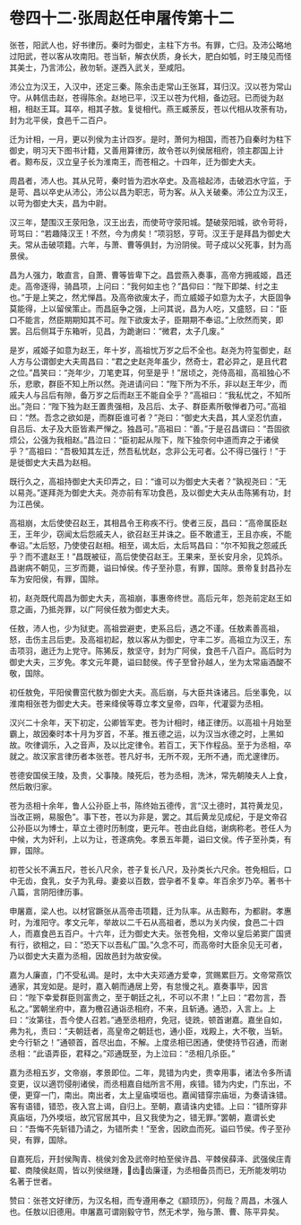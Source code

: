# 卷四十二·张周赵任申屠传第十二

张苍，阳武人也，好书律历。秦时为御史，主柱下方书。有罪，亡归。及沛公略地过阳武，苍以客从攻南阳。苍当斩，解衣伏质，身长大，肥白如瓠，时王陵见而怪其美士，乃言沛公，赦勿斩。遂西入武关，至咸阳。

沛公立为汉王，入汉中，还定三秦。陈余击走常山王张耳，耳归汉。汉以苍为常山守。从韩信击赵，苍得陈余。赵地已平，汉王以苍为代相，备边冠。已而徙为赵相，相赵王耳。耳卒，相其子敖。复徙相代。燕王臧荼反，苍以代相从攻荼有功，封为北平侯，食邑千二百户。

迁为计相，一月，更以列侯为主计四岁。是时，萧何为相国，而苍乃自秦时为柱下御史，明习天下图书计籍，又善用算律历，故令苍以列侯居相府，领主郡国上计者。黥布反，汉立皇子长为淮南王，而苍相之。十四年，迁为御史大夫。

周昌者，沛人也。其从兄苛，秦时皆为泗水卒史。及高祖起沛，击破泗水守监，于是苛、昌以卒史从沛公，沛公以昌为职志，苛为客。从入关破秦。沛公立为汉王，以苛为御史大夫，昌为中尉。

汉三年，楚围汉王荥阳急，汉王出去，而使苛守荥阳城。楚破荥阳城，欲令苛将，苛骂曰：“若趣降汉王！不然，今为虏矣！”项羽怒，亨苛。汉王于是拜昌为御史大夫。常从击破项籍。六年，与萧、曹等俱封，为汾阴侯。苛子成以父死事，封为高景侯。

昌为人强力，敢直言，自萧、曹等皆卑下之。昌尝燕入奏事，高帝方拥戚姬，昌还走。高帝逐得，骑昌项，上问曰：“我何如主也？”昌仰曰：“陛下即桀、纣之主也。”于是上笑之，然尤惮昌。及高帝欲废太子，而立威姬子如意为太子，大臣固争莫能得，上以留侯策止。而昌庭争之强，上问其说，昌为人吃，又盛怒，曰：“臣口不能言，然臣期期知其不可。陛下欲废太子，臣期期不奉诏。”上欣然而笑，即罢。吕后侧耳于东箱听，见昌，为跪谢曰：“微君，太子几废。”

是岁，戚姬子如意为赵王，年十岁，高祖忧万岁之后不全也。赵尧为符玺御史，赵人方与公谓御史大夫周昌曰：“君之史赵尧年虽少，然奇士，君必异之，是且代君之位。”昌笑曰：“尧年少，刀笔吏耳，何至是乎！”居顷之，尧侍高祖，高祖独心不乐，悲歌，群臣不知上所以然。尧进请问曰：“陛下所为不乐，非以赵王年少，而戚夫人与吕后有隙，备万岁之后而赵王不能自全乎？”高祖曰：“我私忧之，不知所出。”尧曰：“陛下独为赵王置贵强相，及吕后、太子、群臣素所敬惮者乃可。”高祖曰：“然。吾念之欲如是，而群臣谁可者？”尧曰：“御史大夫昌，其人坚忍伉直，自吕后、太子及大臣皆素严惮之。独昌可。”高祖曰：“善。”于是召昌谓曰：“吾固欲烦公，公强为我相赵。”昌泣曰：“臣初起从陛下，陛下独奈何中道而弃之于诸侯乎？”高祖曰：“吾极知其左迁，然吾私忧赵，念非公无可者。公不得已强行！”于是徙御史大夫昌为赵相。

既行久之，高祖持御史大夫印弄之，曰：“谁可以为御史大夫者？”孰视尧曰：“无以易尧。”遂拜尧为御史大夫。尧亦前有军功食邑，及以御史大夫从击陈狶有功，封为江邑侯。

高祖崩，太后使使召赵王，其相昌令王称疾不行。使者三反，昌曰：“高帝属臣赵王，王年少，窃闻太后怨戚夫人，欲召赵王并诛之。臣不敢遣王，王且亦疾，不能奉诏。”太后怒，乃使使召赵相。相至，谒太后，太后骂昌曰：“尔不知我之怨戚氏乎？而不遣赵王！”昌既被征，高后使使召赵王。王果来，至长安月余，见鸩杀。昌谢病不朝见，三岁而薨，谥曰悼侯。传子至孙意，有罪，国除。景帝复封昌孙左车为安阳侯，有罪，国除。

初，赵尧既代周昌为御史大夫，高祖崩，事惠帝终世。高后元年，怨尧前定赵王如意之画，乃抵尧罪，以广阿侯任敖为御史大夫。

任敖，沛人也，少为狱吏。高祖尝避吏，吏系吕后，遇之不谨。任敖素善高祖，怒，击伤主吕后吏。及高祖初起，敖以客从为御史，守丰二岁。高祖立为汉王，东击项羽，遨迁为上党守。陈狶反，敖坚守，封为广阿侯，食邑千八百户。高后时为御史大夫，三岁免。孝文元年薨，谥曰懿侯。传子至曾孙越人，坐为太常庙酒酸不敬，国除。

初任敖免，平阳侯曹窋代敖为御史大夫。高后崩，与大臣共诛诸吕。后坐事免，以淮南相张苍为御史大夫。苍来绛侯等尊立孝文皇帝，四年，代灌婴为丞相。

汉兴二十余年，天下初定，公卿皆军吏。苍为计相时，绪正律历。以高祖十月始至霸上，故因秦时本十月为岁首，不革。推五德之运，以为汉当水德之时，上黑如故。吹律调乐，入之音声，及以比定律令。若百工，天下作程品。至于为丞相，卒就之。故汉家言律历者本张苍。苍凡好书，无所不观，无所不通，而尤邃律历。

苍德安国侯王陵，及贵，父事陵。陵死后，苍为丞相，洗沐，常先朝陵夫人上食，然后敢归家。

苍为丞相十余年，鲁人公孙臣上书，陈终始五德传，言“汉土德时，其符黄龙见，当改正朔，易服色”。事下苍，苍以为非是，罢之。其后黄龙见成纪，于是文帝召公孙臣以为博士，草立土德时历制度，更元年。苍由此自绌，谢病称老。苍任人为中候，大为奸利，上以为让，苍遂病免。孝景五年薨，谥曰文侯。传子至孙类，有罪，国除。

初苍父长不满五尺，苍长八尺余，苍子复长八尺，及孙类长六尺余。苍免相后，口中无齿，食乳，女子为乳母。妻妾以百数，尝孕者不复幸。年百余岁乃卒。著书十八篇，言阴阳律历事。

申屠嘉，梁人也。以材官蹶张从高帝击项籍，迁为队率。从击黥布，为都尉。孝惠时，为淮阳守。孝文元年，举故以二千石从高祖者，悉以为关内侯，食邑二十四人，而嘉食邑五百户。十六年，迁为御史大夫。张苍免相，文帝以皇后弟窦广国贤有行，欲相之，曰：“恐天下以吾私广国。”久念不可，而高帝时大臣余见无可者，乃以御史大夫嘉为丞相，因故邑封为故安侯。

嘉为人廉直，门不受私谒。是时，太中大夫邓通方爱幸，赏赐累巨万。文帝常燕饮通家，其宠如是。是时，嘉入朝而通居上旁，有怠慢之礼。嘉奏事毕，因言曰：“陛下幸爱群臣则富贵之，至于朝廷之礼，不可以不肃！”上曰：“君勿言，吾私之。”罢朝坐府中，嘉为檄召通诣丞相府，不来，且斩通。通恐，入言上。上曰：“汝第往，吾今使人召若。”通至丞相府，免冠，徒跣，顿首谢嘉。嘉坐自如，弗为礼，责曰：“夫朝廷者，高皇帝之朝廷也，通小臣，戏殿上，大不敬，当斩。史今行斩之！”通顿首，首尽出血，不解。上度丞相已困通，使使持节召通，而谢丞相：“此语弄臣，君释之。”邓通既至，为上泣曰：“丞相几杀臣。”

嘉为丞相五岁，文帝崩，孝景即位。二年，晁错为内史，贵幸用事，诸法令多所请变更，议以適罚侵削诸侯，而丞相嘉自绌所言不用，疾错。错为内史，门东出，不便，更穿一门，南出。南出者，太上皇庙堧垣也。嘉闻错穿宗庙垣，为奏请诛错。客有语错，错恐，夜入宫上谒，自归上。至朝，嘉请诛内史错。上曰：“错所穿非真庙垣，乃外堧垣，故冗官居其中，且又我使为之，错无罪。”罢朝，嘉谓长史曰：“吾悔不先斩错乃请之，为错所卖！”至舍，因欧血而死。谥曰节侯。传子至孙臾，有罪，国除。

自嘉死后，开封侯陶青、桃侯刘舍及武帝时柏至侯许昌、平棘侯薛泽、武强侯庄青翟、商陵侯赵周，皆以列侯继踵，齿齿廉谨，为丞相备员而已，无所能发明功名著于世者。

赞曰：张苍文好律历，为汉名相，而专遵用奉之《颛顼历》，何哉？周昌，木强人也。任敖以旧德用。申屠嘉可谓刚毅守节，然无术学，殆与萧、曹、陈平异矣。

